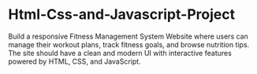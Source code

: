 # Html-Css-and-Javascript-Project
Build a responsive Fitness Management System Website where users can manage their workout plans, track fitness goals, and browse nutrition tips. The site should have a clean and modern UI with interactive features powered by HTML, CSS, and JavaScript.
